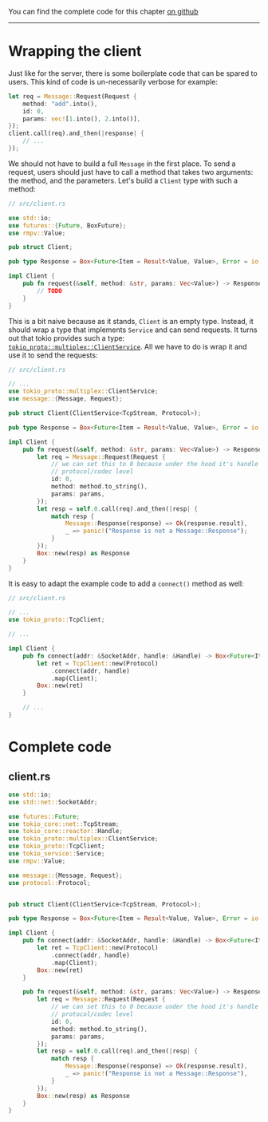 You can find the complete code for this chapter [on github](https://github.com/little-dude/rmp-rpc-demo/tree/chapter-2.3.3)

------------

# Wrapping the client

Just like for the server, there is some boilerplate code that can be spared to
users. This kind of code is un-necessarily verbose for example:

```rust
let req = Message::Request(Request {
    method: "add".into(),
    id: 0,
    params: vec![1.into(), 2.into()],
});
client.call(req).and_then(|response| {
    // ...
});
```

We should not have to build a full `Message` in the first place. To send a
request, users should just have to call a method that takes two arguments: the
method, and the parameters. Let's build a `Client` type with such a method:

```rust
// src/client.rs

use std::io;
use futures::{Future, BoxFuture};
use rmpv::Value;

pub struct Client;

pub type Response = Box<Future<Item = Result<Value, Value>, Error = io::Error>>;

impl Client {
    pub fn request(&self, method: &str, params: Vec<Value>) -> Response {
        // TODO
    }
}
```

This is a bit naive because as it stands, `Client` is an empty type. Instead,
it should wrap a type that implements `Service` and can send requests. It turns
out that tokio provides such a type:
[`tokio_proto::multiplex::ClientService`](https://docs.rs/tokio-proto/0.1.1/tokio_proto/multiplex/struct.ClientService.html).
All we have to do is wrap it and use it to send the requests:

```rust
// src/client.rs

// ...
use tokio_proto::multiplex::ClientService;
use message::{Message, Request};

pub struct Client(ClientService<TcpStream, Protocol>);

pub type Response = Box<Future<Item = Result<Value, Value>, Error = io::Error>>;

impl Client {
    pub fn request(&self, method: &str, params: Vec<Value>) -> Response {
        let req = Message::Request(Request {
            // we can set this to 0 because under the hood it's handle by tokio at the
            // protocol/codec level
            id: 0,
            method: method.to_string(),
            params: params,
        });
        let resp = self.0.call(req).and_then(|resp| {
            match resp {
                Message::Response(response) => Ok(response.result),
                _ => panic!("Response is not a Message::Response");
            }
        });
        Box::new(resp) as Response
    }
}
```

It is easy to adapt the example code to add a `connect()` method as well:

```rust
// src/client.rs

// ...
use tokio_proto::TcpClient;

// ...

impl Client {
    pub fn connect(addr: &SocketAddr, handle: &Handle) -> Box<Future<Item = Client, Error = io::Error>> {
        let ret = TcpClient::new(Protocol)
            .connect(addr, handle)
            .map(Client);
        Box::new(ret)
    }

    // ...
}
```

# Complete code

## client.rs

```rust
use std::io;
use std::net::SocketAddr;

use futures::Future;
use tokio_core::net::TcpStream;
use tokio_core::reactor::Handle;
use tokio_proto::multiplex::ClientService;
use tokio_proto::TcpClient;
use tokio_service::Service;
use rmpv::Value;

use message::{Message, Request};
use protocol::Protocol;


pub struct Client(ClientService<TcpStream, Protocol>);

pub type Response = Box<Future<Item = Result<Value, Value>, Error = io::Error>>;

impl Client {
    pub fn connect(addr: &SocketAddr, handle: &Handle) -> Box<Future<Item = Client, Error = io::Error>> {
        let ret = TcpClient::new(Protocol)
            .connect(addr, handle)
            .map(Client);
        Box::new(ret)
    }

    pub fn request(&self, method: &str, params: Vec<Value>) -> Response {
        let req = Message::Request(Request {
            // we can set this to 0 because under the hood it's handle by tokio at the
            // protocol/codec level
            id: 0,
            method: method.to_string(),
            params: params,
        });
        let resp = self.0.call(req).and_then(|resp| {
            match resp {
                Message::Response(response) => Ok(response.result),
                _ => panic!("Response is not a Message::Response"),
            }
        });
        Box::new(resp) as Response
    }
}
```
